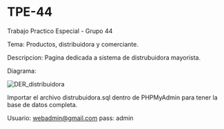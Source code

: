 # TPE-44
Trabajo Practico Especial - Grupo 44

Tema: Productos, distribuidora y comerciante.

Descripcion: Pagina dedicada a sistema de distrubuidora mayorista.

Diagrama:

![DER_distribuidora](https://github.com/user-attachments/assets/57b3771a-4274-4510-b8dc-d6c476a3c434)

Importar el archivo distrubuidora.sql dentro de PHPMyAdmin para tener la base de datos completa.

Usuario: webadmin@gmail.com pass: admin

